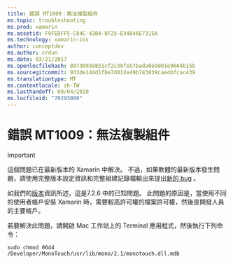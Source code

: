 ```yaml
---
title: 錯誤 MT1009：無法複製組件
ms.topic: troubleshooting
ms.prod: xamarin
ms.assetid: F9FEDFF5-C84C-42B4-8F25-E34846E7315A
ms.technology: xamarin-ios
author: conceptdev
ms.author: crdun
ms.date: 03/21/2017
ms.openlocfilehash: 8973093d851cf2c38fe57bada0e9d01e9664b15b
ms.sourcegitcommit: 933de144d1fbe7d412e49b743839cae4bfcac439
ms.translationtype: MT
ms.contentlocale: zh-TW
ms.lasthandoff: 09/04/2019
ms.locfileid: "70293000"
---
```

# <a name="error-mt1009-could-not-copy-the-assembly"></a>錯誤 MT1009：無法複製組件

> [!IMPORTANT]
> 這個問題已在最新版本的 Xamarin 中解決。 不過，如果軟體的最新版本發生問題，請使用完整版本設定資訊和完整組建記錄檔輸出來提出[新的 bug](~/cross-platform/troubleshooting/questions/howto-file-bug.md) 。

如我們的[版本](https://github.com/xamarin/release-notes-archive/blob/master/release-notes/ios/xamarin.ios_7/xamarin.ios_7.2/index.md)資訊所述，這是7.2.6 中的已知問題。 此問題的原因是，當使用不同的使用者帳戶安裝 Xamarin 時，需要較高許可權的檔案許可權，然後是開發人員的主要帳戶。

若要解決此問題，請開啟 Mac 工作站上的 Terminal 應用程式，然後執行下列命令：

`sudo chmod 0644 /Developer/MonoTouch/usr/lib/mono/2.1/monotouch.dll.mdb`
